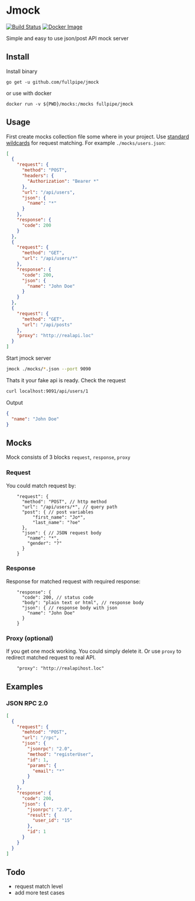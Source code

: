 # Jmock

[![Build Status](https://travis-ci.com/fullpipe/jmock.svg?branch=master)](https://travis-ci.com/fullpipe/jmock)
[![Docker Image](https://img.shields.io/microbadger/image-size/fullpipe%2Fjmock.svg)](https://cloud.docker.com/repository/docker/fullpipe/jmock)

Simple and easy to use json/post API mock server

## Install

Install binary

```
go get -u github.com/fullpipe/jmock
```

or use with docker

```
docker run -v ${PWD}/mocks:/mocks fullpipe/jmock
```

## Usage

First create mocks collection file some where in your project. Use [standard
wildcards](http://tldp.org/LDP/GNU-Linux-Tools-Summary/html/x11655.htm) for
request matching. For example `./mocks/users.json`:

```json
[
  {
    "request": {
      "method": "POST",
      "headers": {
        "Authorization": "Bearer *"
      },
      "url": "/api/users",
      "json": {
        "name": "*"
      }
    },
    "response": {
      "code": 200
    }
  },
  {
    "request": {
      "method": "GET",
      "url": "/api/users/*"
    },
    "response": {
      "code": 200,
      "json": {
        "name": "John Doe"
      }
    }
  },
  {
    "request": {
      "method": "GET",
      "url": "/api/posts"
    },
    "proxy": "http://realapi.loc"
  }
]
```

Start jmock server

```bash
jmock ./mocks/*.json --port 9090
```

Thats it your fake api is ready. Check the request

```bash
curl localhost:9091/api/users/1
```

Output
```json
{
  "name": "John Doe"
}
```

## Mocks

Mock consists of 3 blocks `request`, `response`, `proxy`

### Request

You could match request by:

```
    "request": {
      "method": "POST", // http method
      "url": "/api/users/*", // query path
      "post": { // post variables
          "first_name": "Jo*",
          "last_name": "?oe"
      },
      "json": { // JSON request body
        "name": "*",
        "gender": "?"
      }
    }
```

### Response

Response for matched request with required response:
```
    "response": {
      "code": 200, // status code
      "body": "plain text or html", // response body
      "json": { // response body with json
        "name": "John Doe"
      }
    }
 ```

### Proxy (optional)

If you get one mock working. You could simply delete it. Or use `proxy` to
redirect matched request to real API.

```
    "proxy": "http://realapihost.loc"
```

## Examples

### JSON RPC 2.0
```json
[
  {
    "request": {
      "mehtod": "POST",
      "url": "/rpc",
      "json": {
        "jsonrpc": "2.0",
        "method": "registerUser",
        "id": 1,
        "params": {
          "email": "*"
        }
      }
    },
    "response": {
      "code": 200,
      "json": {
        "jsonrpc": "2.0",
        "result": {
          "user_id": "15"
        },
        "id": 1
      }
    }
  }
]
```

## Todo

- request match level
- add more test cases

